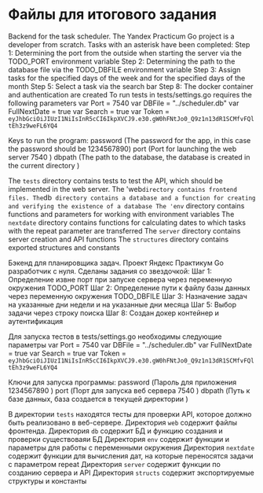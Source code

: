# Файлы для итогового задания
Backend for the task scheduler.
		The Yandex Practicum Go project is a developer from scratch.
	Tasks with an asterisk have been completed:
Step 1: Determining the port from the outside when starting the server via the TODO_PORT environment variable
Step 2: Determining the path to the database file via the TODO_DBFILE environment variable
Step 3: Assign tasks for the specified days of the week and for the specified days of the month
Step 5: Select a task via the search bar
Step 8: The docker container and authentication are created
	To run tests in tests/settings.go requires the following parameters
var Port = 7540
var DBFile = "../scheduler.db"
var FullNextDate = true
var Search = true
var Token = `eyJhbGciOiJIUzI1NiIsInR5cCI6IkpXVCJ9.e30.gW0hFNtJo0_Q9z1n13dR1SCMfvFQltEh3z9weFL6YQ4`

Keys to run the program:
	password (The password for the app, in this case the password should be 1234567890)
		port (Port for launching the web server 7540  )
			dbpath (The path to the database, the database is created in the current directory )

The `tests` directory contains tests to test the API, which should be implemented in the web server.
	The 'web` directory contains frontend files.
	The `db` directory contains a database and a function for creating and verifying the existence of a database
	The 'env` directory contains functions and parameters for working with environment variables
	The `nextdate` directory contains functions for calculating dates to which tasks with the repeat parameter are transferred
	The `server` directory contains server creation and API functions
	The `structures` directory contains exported structures and constants




Бэкенд для планировщика задач.
Проект Яндекс Практикум Go разработчик с нуля.
Сделаны задания со звездочкой:
Шаг 1: Определение извне порт при запуске сервера через переменную окружения TODO_PORT
Шаг 2: Определение пути к файлу базы данных через переменную окружения TODO_DBFILE
Шаг 3: Назначение задач на указанные дни недели и на указанные дни месяца
Шаг 5: Выбор задачи через строку поиска
Шаг 8: Создан докер контейнер и аутентификация

Для запуска тестов в tests/settings.go необходимы следующие параметры
var Port = 7540
var DBFile = "../scheduler.db"
var FullNextDate = true
var Search = true
var Token = `eyJhbGciOiJIUzI1NiIsInR5cCI6IkpXVCJ9.e30.gW0hFNtJo0_Q9z1n13dR1SCMfvFQltEh3z9weFL6YQ4`

Ключи для запуска программы:
	password (Пароль для приложения 1234567890 )
	port (Порт для запуска веб сервера 7540 )
	dbpath (Путь к базе данных, база создается в текущей директории )

В директории `tests` находятся тесты для проверки API, которое должно быть реализовано в веб-сервере.
Директория `web` содержит файлы фронтенда.
Директория `db` содержит БД и функцию создания и проверки существоваяи БД
Директория `env` содержит функции и параметры для работы с переменными окружения
Директория `nextdate` содержит функции для вычисления дат, на которые переносятся задачи с параметром repeat
Директория `server` содержит функции по созданию сервера и API
Директория `structs` содержит экспортируемые структуры и константы



